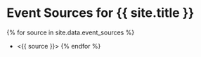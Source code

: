 ---
---

# Event Sources for {{ site.title }}

<!-- see /_data/event_sources.json for the list -->
{% for source in site.data.event_sources %}
- <{{ source }}>
{% endfor %}

